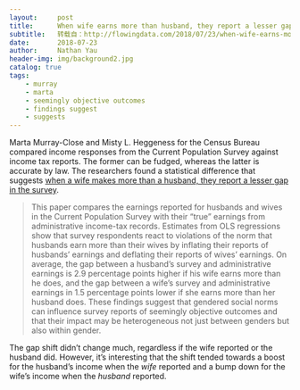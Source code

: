 ```yaml
---
layout:     post
title:      When wife earns more than husband, they report a lesser gap
subtitle:   转载自：http://flowingdata.com/2018/07/23/when-wife-earns-more-than-husband-they-report-a-lesser-gap/
date:       2018-07-23
author:     Nathan Yau
header-img: img/background2.jpg
catalog: true
tags:
    - murray
    - marta
    - seemingly objective outcomes
    - findings suggest
    - suggests
---
```


Marta Murray-Close and Misty L. Heggeness for the Census Bureau compared income responses from the Current Population Survey against income tax reports. The former can be fudged, whereas the latter is accurate by law. The researchers found a statistical difference that suggests [when a wife makes more than a husband, they report a lesser gap in the survey](https://www.census.gov/library/working-papers/2018/demo/SEHSD-WP2018-20.html).

> This paper compares the earnings reported for husbands and wives in the Current Population Survey with their “true” earnings from administrative income-tax records. Estimates from OLS regressions show that survey respondents react to violations of the norm that husbands earn more than their wives by inflating their reports of husbands’ earnings and deflating their reports of wives’ earnings. On average, the gap between a husband’s survey and administrative earnings is 2.9 percentage points higher if his wife earns more than he does, and the gap between a wife’s survey and administrative earnings in 1.5 percentage points lower if she earns more than her husband does. These findings suggest that gendered social norms can influence survey reports of seemingly objective outcomes and that their impact may be heterogeneous not just between genders but also within gender.

The gap shift didn’t change much, regardless if the wife reported or the husband did. However, it’s interesting that the shift tended towards a boost for the husband’s income when the *wife* reported and a bump down for the wife’s income when the *husband* reported.
